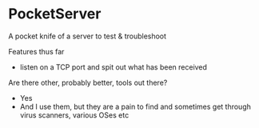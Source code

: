 # PocketServer
A pocket knife of a server to test &amp; troubleshoot

Features thus far
  - listen on a TCP port and spit out what has been received

Are there other, probably better, tools out there?
  - Yes
  - And I use them, but they are a pain to find and sometimes get through virus scanners, various OSes etc

